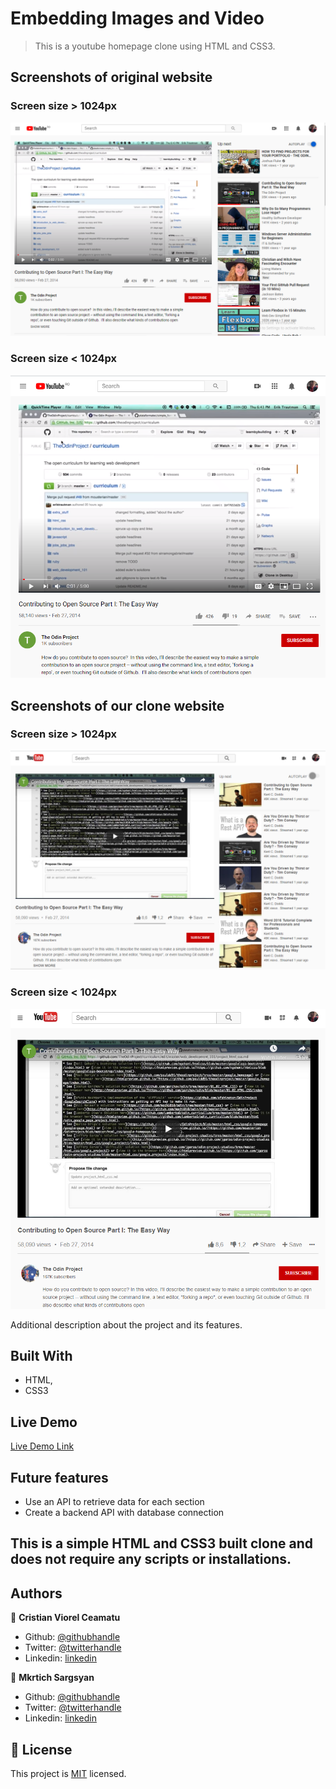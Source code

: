 # Embedding Images and Video

> This is a youtube homepage clone using HTML and CSS3.

## Screenshots of original website
### Screen size > 1024px
![screenshot](./screenshot-before-1.png)

### Screen size < 1024px
![screenshot](./screenshot-before-2.png)

## Screenshots of our clone website
### Screen size > 1024px
![screenshot](./screenshot-after-1.png)

### Screen size < 1024px
![screenshot](./screenshot-after-2.png)

Additional description about the project and its features.

## Built With

- HTML,
- CSS3

## Live Demo

[Live Demo Link](https://cristianceamatu.github.io/microverse-youtube-homepage-clone/)

## Future features

- Use an API to retrieve data for each section
- Create a backend API with database connection

## This is a simple HTML and CSS3 built clone and does not require any scripts or installations.

## Authors

👤 **Cristian Viorel Ceamatu**

- Github: [@githubhandle](https://github.com/cristianCeamatu)
- Twitter: [@twitterhandle](https://twitter.com/CeamatuV)
- Linkedin: [linkedin](https://www.linkedin.com/in/ceamatu-cristian-viorel-7a5469136/)

👤 **Mkrtich Sargsyan**

- Github: [@githubhandle](https://github.com/MkrtichSargsyan)
- Twitter: [@twitterhandle](https://twitter.com/MkrtichSargsyan)
- Linkedin: [linkedin](https://www.linkedin.com/in/mkrtich-sargsyan-921ab0152/)

## 📝 License

This project is [MIT](lic.url) licensed.
